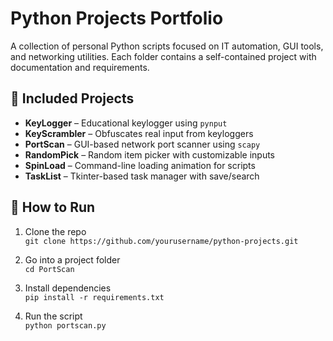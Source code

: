 # Python Projects Portfolio

A collection of personal Python scripts focused on IT automation, GUI tools, and networking utilities. Each folder contains a self-contained project with documentation and requirements.

## 🧰 Included Projects

- **KeyLogger** – Educational keylogger using `pynput`
- **KeyScrambler** – Obfuscates real input from keyloggers
- **PortScan** – GUI-based network port scanner using `scapy`
- **RandomPick** – Random item picker with customizable inputs
- **SpinLoad** – Command-line loading animation for scripts
- **TaskList** – Tkinter-based task manager with save/search

## 🔧 How to Run

1. Clone the repo  
   `git clone https://github.com/yourusername/python-projects.git`

2. Go into a project folder  
   `cd PortScan`

3. Install dependencies  
   `pip install -r requirements.txt`

4. Run the script  
   `python portscan.py`

